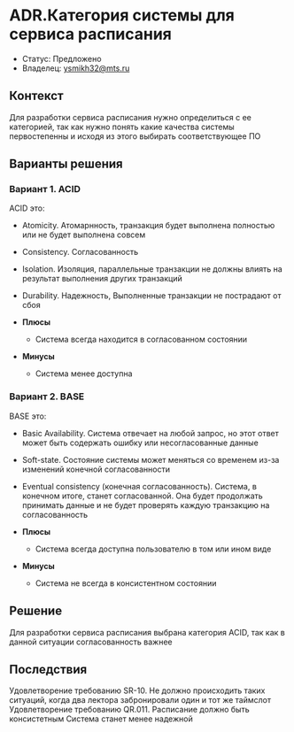 # ADR.Категория системы для сервиса расписания

* Статус: Предложено
* Владелец: ysmikh32@mts.ru

## Контекст
Для разработки сервиса расписания нужно определиться с ее категорией, так как нужно понять какие качества системы первостепенны и исходя из этого выбирать соответствующее ПО

## Варианты решения
<!-- Описание рассмотренных вариантов c их плюсами и минусами -->

### Вариант 1. ACID

ACID это: 
* Atomicity. Атомарнность, транзакция будет выполнена полностью или не будет выполнена совсем
* Consistency. Согласованность
* Isolation. Изоляция, параллельные транзакции не должны влиять на результат выполнения других транзакций
* Durability. Надежность, Выполненные транзакции не пострадают от сбоя

* **Плюсы**
  * Система всегда находится в согласованном состоянии
* **Минусы**
  * Система менее доступна

### Вариант 2. BASE

BASE это:

* Basic Availability. Система отвечает на любой запрос, но этот ответ может быть содержать ошибку или несогласованные данные
* Soft-state. Состояние системы может меняться со временем из-за изменений конечной согласованности
* Eventual consistency (конечная согласованность). Система, в конечном итоге, станет согласованной. Она будет продолжать принимать данные и не будет проверять каждую транзакцию на согласованность

* **Плюсы**
  * Система всегда доступна пользователю в том или ином виде
* **Минусы**
  * Система не всегда в консистентном состоянии

## Решение
Для разработки сервиса расписания выбрана категория ACID, так как в данной ситуации согласованность важнее

## Последствия
Удовлетворение требованию SR-10. Не должно происходить таких ситуаций, когда два лектора забронировали один и тот же таймслот 
Удовлетворение требованию QR.011. Расписание должно быть консистетным
Система станет менее надежной